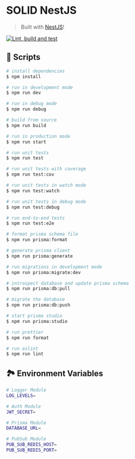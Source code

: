 # SOLID NestJS

> Built with [NestJS](https://nestjs.com/)!

[![Lint, build and test](https://github.com/bulicmatko/solid-nestjs/actions/workflows/lint-build-and-test.yml/badge.svg?branch=main)](https://github.com/bulicmatko/solid-nestjs/actions/workflows/lint-build-and-test.yml)

## 📜 Scripts

```bash
# install dependencies
$ npm install

# run in development mode
$ npm run dev

# run in debug mode
$ npm run debug

# build from source
$ npm run build

# run in production mode
$ npm run start

# run unit tests
$ npm run test

# run unit tests with coverage
$ npm run test:cov

# run unit tests in watch mode
$ npm run test:watch

# run unit tests in debug mode
$ npm run test:debug

# run end-to-end tests
$ npm run test:e2e

# format prisma schema file
$ npm run prisma:format

# generate prisma client
$ npm run prisma:generate

# run migrations in development mode
$ npm run prisma:migrate:dev

# introspect database and update prisma schema
$ npm run prisma:db:pull

# migrate the database
$ npm run prisma:db:push

# start prisma studio
$ npm run prisma:studio

# run prettier
$ npm run format

# run eslint
$ npm run lint
```

## 🏞 Environment Variables

```bash
# Logger Module
LOG_LEVELS=

# Auth Module
JWT_SECRET=

# Prisma Module
DATABASE_URL=

# PubSub Module
PUB_SUB_REDIS_HOST=
PUB_SUB_REDIS_PORT=
```
